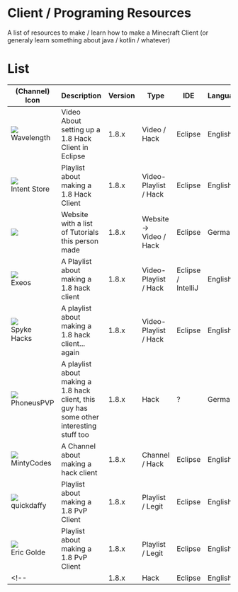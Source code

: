 # Client / Programing Resources
A list of resources to make / learn how to make a Minecraft Client (or generaly learn something about java / kotlin / whatever)


# List
(Channel) Icon | Description | Version | Type | IDE     | Language | Link  
---------------|-------------|---------|------|---------|----------|--------
![](https://yt3.ggpht.com/ytc/AKedOLSmI173tX3mqD1G3xnvWXwzlXE8v5VNuSo37cF1=s48-c-k-c0x00ffffff-no-rj) <br>Wavelength | Video About setting up a 1.8 Hack Client in Eclipse  | 1.8.x   | Video / Hack | Eclipse | English | [Youtube](https://www.youtube.com/watch?v=LSKu_zhPKc8)
![](https://yt3.ggpht.com/ytc/AKedOLT-HCSLBGBF0ksHBb-B7-q-4pE8G1EpMZlacA5Pnw=s48-c-k-c0x00ffffff-no-rj) <br>Intent Store | Playlist about making a 1.8 Hack Client | 1.8.x | Video-Playlist / Hack | Eclipse | English | [Youtube / Playlist](https://www.youtube.com/watch?v=n33Ig58s9YQ&list=PLhgpmtS-kfPfoXwj-LlgavSXr3AoTnZ34)
![](https://www.javazoneyt.com/resources/FBASD.png) | Website with a list of Tutorials this person made | 1.8.x | Website -> Video / Hack | Eclipse | German | [Website / Youtube](https://www.javazoneyt.com/contact-us.php)
![](https://yt3.ggpht.com/RPJnVhWjHDKhKfmz6Q6aqzJCIjeso_kp_YfyT36Jh_X5uq2bH0UX0YDDTlJDD81rImi7AtiE=s88-c-k-c0x00ffffff-no-rj) <br>Exeos | A Playlist about making a 1.8 hack client | 1.8.x | Video-Playlist / Hack | Eclipse / IntelliJ | English | [Youtube / Playlist](https://www.youtube.com/watch?v=2mCopCAnr0M&list=PLIgYcIdtJA2rhKKlUFQg9-1d7E7wZekSW)
![](https://yt3.ggpht.com/ytc/AKedOLTiu0MNRj2Nem0nNVHOe487vykk3h7zJ39vWnvsvQ=s48-c-k-c0x00ffffff-no-rj) <br>Spyke Hacks | A playlist about making a 1.8 hack client... again | 1.8.x | Video-Playlist / Hack | Eclipse | English | [Youtube / Playlist](https://www.youtube.com/watch?v=Jcb4sRsuwG4&list=PL1zD73Ce7lQLERB83pbNSe0XcKjvGDZfB)
![](https://yt3.ggpht.com/ytc/AKedOLRYKe_wcKcQvoSIlvp2Ltk83nekzElSHTEXioVu=s88-c-k-c0x00ffffff-no-rj) <br>PhoneusPVP | A playlist about making a 1.8 hack client, this guy has some other interesting stuff too | 1.8.x | Hack | ? | German | [Youtube / Playlist](https://www.youtube.com/watch?v=MwcabYjsRw0&list=PLghcvf6xWA9Byvo7eXxRn5PTXULW7smh8)
![](https://yt3.ggpht.com/ytc/AKedOLQ4YdmVsHYTlBFeSwQGhhpNgvK8XtgCGnfrQW1b=s88-c-k-c0x00ffffff-no-rj) <br>MintyCodes | A Channel about making a hack client | 1.8.x | Channel / Hack | Eclipse | English | [Youtube / Channel](https://www.youtube.com/c/MintyCodes)
![](https://yt3.ggpht.com/9zWVMvjP-3cO4l1CBH8Vw-4MUvrjlC5yBVLe1Eiq00maNamXuVvR9kkmjm5DUefNA5AB2b3Y=s88-c-k-c0x00ffffff-no-rj) <br>quickdaffy | Playlist about making a 1.8 PvP Client | 1.8.x | Playlist / Legit | Eclipse | English | [Youtube / Playlist](https://www.youtube.com/watch?v=v4F4S8VDExU&list=PLs750S6WtgLNVw2zWfvSKuix6QHVuMORZ)
![](https://yt3.ggpht.com/ytc/AKedOLSz_7_PNB9c341H0ClUMC6Y1L4MeP57CFrpHB8L3Q=s48-c-k-c0x00ffffff-no-rj) <br>Eric Golde | Playlist about making a 1.8 PvP Client | 1.8.x | Playlist / Legit | Eclipse | English | [Youtube / Playlist](https://www.youtube.com/watch?v=gNBFMTE91hU&list=PLxbv-Ej1VQMQS9M2qnmEQtp-qL3xcA4ua)
<!-- ![]() <br> | | 1.8.x | Hack | Eclipse | English | []() -->
